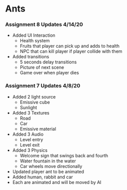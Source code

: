 # Ants
### Assignment 8 Updates 4/14/20
- Added UI Interaction
  * Health system
  * Fruits that player can pick up and adds to health
  * NPC that can kill player if player collide with them
- Added transitions
  * 5 seconds delay transitions
  * Picture of next scene
  * Game over when player dies
### Assignment 7 Updates 4/8/20
- Added 2 light source 
  * Emissive cube
  * Sunlight
- Added 3 Textures
  * Road
  * Car
  * Emissive material
- Added 3 Audio
  * Level entry 
  * Level exit
- Added 3 Physics
  * Welcome sign that swings back and fourth
  * Water fountain in the water 
  * Car wheels move directionally
- Updated player ant to be animated
- Added human, rabbit and car
- Each are animated and will be moved by AI
